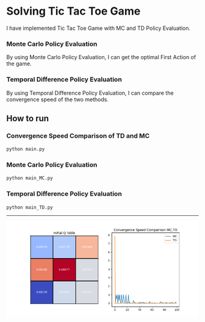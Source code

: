# Solving Tic Tac Toe Game


I have implemented Tic Tac Toe Game with MC and TD Policy Evaluation.


### Monte Carlo Policy Evaluation
By using Monte Carlo Policy Evaluation, I can get the optimal First Action of the game.


### Temporal Difference Policy Evaluation
By using Temporal Difference Policy Evaluation, I can compare the convergence speed of the two methods.



## How to run

### Convergence Speed Comparison of TD and MC
```bash
python main.py
``` 


### Monte Carlo Policy Evaluation
```bash
python main_MC.py
```

### Temporal Difference Policy Evaluation
```bash
python main_TD.py
```


***


![img1](./img/tictactoe.png)